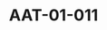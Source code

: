 ---
pid: AAT-01-011
title: AAT-01-011
language: ar
collection: عبد الرحمن علي طه
original_label: SAD 674 photo AA 5244
rights: ارشيف السودان درهم
location_of_original: ارشيف السودان جامعة درم
photographer_or_studio: 
scanned_from: photograph 15.8 by 10.3
_date: '1953'
location: 
description: " لجنة الأنتخابات "
additional_notes: سوكو مارسن (رئيس اللجنة ) في الوسط وعلى يمينه سكرتير اللجنة ، خلف
  الله خالد ، غوردون بولي وينى. وعلى يساره عبد السلام الخليفة ، عبد الفتاح حسن ،وبيركنز
permission_display: 'yes'
on_server: 'no'
on_website: 'no'
permalink: "/archive/ar/aat-01-011.html"
layout: photo-page
---